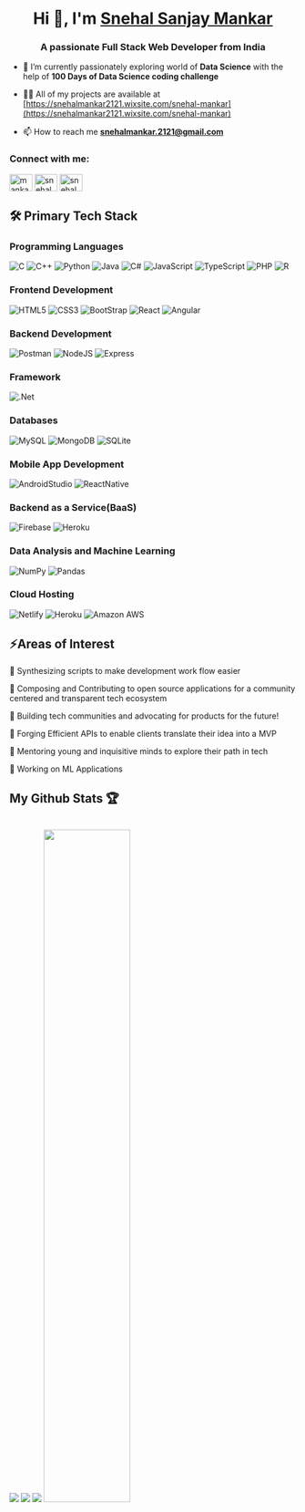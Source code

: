 <h1 align="center">Hi 👋, I'm <a href="https://snehalmankar2121.wixsite.com/snehal-mankar">Snehal Sanjay Mankar</a></h1>
<h3 align="center">A passionate Full Stack Web Developer from India</h3>
  
- 🌱 I’m currently passionately exploring world of **Data Science** with the help of **100 Days of Data Science coding challenge**

- 👨‍💻 All of my projects are available at [https://snehalmankar2121.wixsite.com/snehal-mankar](https://snehalmankar2121.wixsite.com/snehal-mankar)

- 📫 How to reach me **snehalmankar.2121@gmail.com**

<h3 align="left">Connect with me:</h3>
<p align="left">
<a href="https://linkedin.com/in/mankar-snehal" target="blank"><img align="center" src="https://raw.githubusercontent.com/rahuldkjain/github-profile-readme-generator/master/src/images/icons/Social/linked-in-alt.svg" alt="mankar-snehal" height="30" width="40" /></a>
<a href="https://codesandbox.com/snehalmankar" target="blank"><img align="center" src="https://raw.githubusercontent.com/rahuldkjain/github-profile-readme-generator/master/src/images/icons/Social/codesandbox.svg" alt="snehalmankar" height="30" width="40" /></a>
<a href="https://www.leetcode.com/snehalmankar" target="blank"><img align="center" src="https://raw.githubusercontent.com/rahuldkjain/github-profile-readme-generator/master/src/images/icons/Social/leet-code.svg" alt="snehalmankar" height="30" width="40" /></a>
</p>


## 🛠 Primary Tech Stack 

### Programming Languages

![C](https://img.shields.io/badge/C-00599C?style=for-the-badge&logo=c&logoColor=white)
![C++](https://img.shields.io/badge/C%2B%2B-00599C?style=for-the-badge&logo=c%2B%2B&logoColor=white)
![Python](https://img.shields.io/badge/Python-FFD43B?style=for-the-badge&logo=python&logoColor=blue)
![Java](https://img.shields.io/badge/Java-ED8B00?style=for-the-badge&logo=openjdk&logoColor=white)
![C#](https://img.shields.io/badge/C%20Sharp-239120.svg?style=for-the-badge&logo=C-Sharp&logoColor=white)
![JavaScript](https://img.shields.io/badge/JavaScript-323330?style=for-the-badge&logo=javascript&logoColor=F7DF1E)
![TypeScript](https://img.shields.io/badge/TypeScript-3178C6.svg?style=for-the-badge&logo=TypeScript&logoColor=white)
![PHP](https://img.shields.io/badge/PHP-777BB4?style=for-the-badge&logo=php&logoColor=white)
![R](https://img.shields.io/badge/R-276DC3?style=for-the-badge&logo=r&logoColor=white)


### Frontend Development

![HTML5](https://img.shields.io/badge/HTML5-E34F26?style=for-the-badge&logo=html5&logoColor=white)
![CSS3](https://img.shields.io/badge/CSS3-1572B6?style=for-the-badge&logo=css3&logoColor=white)
![BootStrap](https://img.shields.io/badge/Bootstrap-7952B3.svg?style=for-the-badge&logo=Bootstrap&logoColor=white)
![React](https://img.shields.io/badge/React-20232A?style=for-the-badge&logo=react&logoColor=61DAFB)
![Angular](https://img.shields.io/badge/Angular-DD0031.svg?style=for-the-badge&logo=Angular&logoColor=white)

### Backend Development

![Postman](https://img.shields.io/badge/Postman-FF6C37?style=for-the-badge&logo=Postman&logoColor=white)
![NodeJS](https://img.shields.io/badge/Node.js-339933.svg?style=for-the-badge&logo=nodedotjs&logoColor=white)
![Express](https://img.shields.io/badge/Express-000000.svg?style=for-the-badge&logo=Express&logoColor=white)

### Framework

![.Net](https://img.shields.io/badge/.NET-512BD4.svg?style=for-the-badge&logo=dotnet&logoColor=white)

### Databases

![MySQL](https://img.shields.io/badge/MySQL-005C84?style=for-the-badge&logo=mysql&logoColor=white)
![MongoDB](https://img.shields.io/badge/MongoDB-4EA94B?style=for-the-badge&logo=mongodb&logoColor=white)
![SQLite](https://img.shields.io/badge/SQLite-003B57.svg?style=for-the-badge&logo=SQLite&logoColor=white)


### Mobile App Development

![AndroidStudio](https://img.shields.io/badge/Android%20Studio-3DDC84.svg?style=for-the-badge&logo=Android-Studio&logoColor=white)
![ReactNative](https://img.shields.io/badge/Create%20React%20App-09D3AC.svg?style=for-the-badge&logo=Create-React-App&logoColor=white)

### Backend as a Service(BaaS)

![Firebase](https://img.shields.io/badge/Firebase-FFCA28.svg?style=for-the-badge&logo=Firebase&logoColor=black)
![Heroku](https://img.shields.io/badge/Heroku-430098?style=for-the-badge&logo=heroku&logoColor=white)

### Data Analysis and Machine Learning

![NumPy](https://img.shields.io/badge/Numpy-777BB4?style=for-the-badge&logo=numpy&logoColor=white)
![Pandas](https://img.shields.io/badge/Pandas-2C2D72?style=for-the-badge&logo=pandas&logoColor=white)


### Cloud Hosting

![Netlify](https://img.shields.io/badge/Netlify-00C7B7?style=for-the-badge&logo=netlify&logoColor=white)
![Heroku](https://img.shields.io/badge/Heroku-430098?style=for-the-badge&logo=heroku&logoColor=white)
![Amazon AWS](https://img.shields.io/badge/Amazon%20AWS-232F3E.svg?style=for-the-badge&logo=Amazon-AWS&logoColor=white)


## ⚡Areas of Interest


🌟 Synthesizing scripts to make development work flow easier

🌟 Composing and Contributing to open source applications for a community centered and transparent tech ecosystem

🌟 Building tech communities and advocating for products for the future!

🌟 Forging Efficient APIs to enable clients translate their idea into a MVP

🌟 Mentoring young and inquisitive minds to explore their path in tech

🌟 Working on ML Applications


## My Github Stats 🏆

<br/>

<div class = "container">  
<img style="height = auto; width: auto;" class="img" src="https://github-readme-stats.vercel.app/api?username=mankarsnehal&show_icons=true&theme=dracula&hide_border=true&hide_rank=true" />
 
<img style="height = auto; width: auto;" class="img" src="https://streak-stats.demolab.com?user=mankarsnehal&theme=dracula&hide_border=true" />
 
<img style="height = auto; width: auto;" class="img" src="https://github-readme-stats.vercel.app/api/top-langs/?username=mankarsnehal&layout=donut&theme=dracula&hide_border=true" />

<img style="height = 80%; width: 55%;" class="img" src="https://leetcode-stats-six.vercel.app/api?username=snehalmankar&theme=dark" />
</div>
</div>

<!---
<p align="center"> 
  <img src="https://komarev.com/ghpvc/?username=mankarsnehal" />
<br/>
 <br/>
 </p>
 --->
